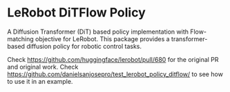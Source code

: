 # LeRobot DiTFlow Policy

A Diffusion Transformer (DiT) based policy implementation with Flow-matching objective for LeRobot.
This package provides a transformer-based diffusion policy for robotic control tasks.

Check https://github.com/huggingface/lerobot/pull/680 for the original PR and original work.
Check https://github.com/danielsanjosepro/test_lerobot_policy_ditflow/ to see how to use it in an example.
